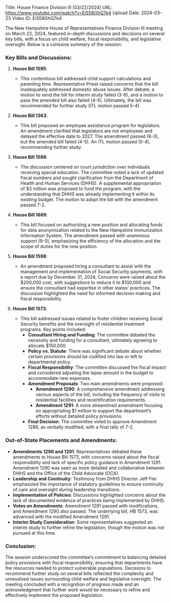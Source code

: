Title: House Finance Division III (03/22/2024)
URL: https://www.youtube.com/watch?v=EiS58GhQ7e4
Upload Date: 2024-03-23
Video ID: EiS58GhQ7e4

The New Hampshire House of Representatives Finance Division III meeting on March 22, 2024, featured in-depth discussions and decisions on several key bills, with a focus on child welfare, fiscal responsibility, and legislative oversight. Below is a cohesive summary of the session:

### Key Bills and Discussions:
1. **House Bill 1595**:
   - This contentious bill addressed child support calculations and parenting time. Representative Priest raised concerns that the bill inadequately addressed domestic abuse issues. After debate, a motion to send the bill for interim study failed (3-6), and a motion to pass the amended bill also failed (4-5). Ultimately, the bill was recommended for further study (ITL motion passed 5-4).

2. **House Bill 1363**:
   - This bill proposed an employee assistance program for legislators. An amendment clarified that legislators are not employees and delayed the effective date to 2027. The amendment passed (6-3), but the amended bill failed (4-5). An ITL motion passed (5-4), recommending further study.

3. **House Bill 1588**:
   - The discussion centered on court jurisdiction over individuals receiving special education. The committee noted a lack of updated fiscal numbers and sought clarification from the Department of Health and Human Services (DHHS). A supplemental appropriation of $3 million was proposed to fund the program, with the understanding that DHHS was already implementing it within its existing budget. The motion to adopt the bill with the amendment passed 7-2.

4. **House Bill 1669**:
   - This bill focused on authorizing a new position and allocating funds for data anonymization related to the New Hampshire Immunization Information System. The amendment passed with unanimous support (9-0), emphasizing the efficiency of the allocation and the scope of duties for the new position.

5. **House Bill 1598**:
   - An amendment proposed hiring a consultant to assist with the management and implementation of Social Security payments, with a report due by December 31, 2024. Concerns were raised about the $200,000 cost, with suggestions to reduce it to $100,000 and ensure the consultant had expertise in other states’ practices. The discussion highlighted the need for informed decision-making and fiscal responsibility.

6. **House Bill 1573**:
   - This bill addressed issues related to foster children receiving Social Security benefits and the oversight of residential treatment programs. Key points included:
     - **Consultant Hiring and Funding**: The committee debated the necessity and funding for a consultant, ultimately agreeing to allocate $150,000.
     - **Policy vs. Statute**: There was significant debate about whether certain provisions should be codified into law or left to departmental policy.
     - **Fiscal Responsibility**: The committee discussed the fiscal impact and considered adjusting the lapse amount in the budget to accommodate new expenses.
     - **Amendment Proposals**: Two main amendments were proposed:
       - **Amendment 1290**: A comprehensive amendment addressing various aspects of the bill, including the frequency of visits to residential facilities and recertification requirements.
       - **Amendment 1291**: A more streamlined amendment focusing on appropriating $1 million to support the department’s efforts without detailed policy provisions.
     - **Final Decision**: The committee voted to approve Amendment 1286, as verbally modified, with a final tally of 7-2.

### Out-of-State Placements and Amendments:
- **Amendments 1290 and 1291**: Representatives debated these amendments to House Bill 1573, with concerns raised about the fiscal responsibility and lack of specific policy guidance in Amendment 1291. Amendment 1290 was seen as more detailed and collaborative between DHHS and the Office of the Child Advocate (OCA).
- **Leadership and Continuity**: Testimony from DHHS Director Jeff Fler emphasized the importance of statutory guidelines to ensure continuity of care and oversight during leadership transitions.
- **Implementation of Policies**: Discussions highlighted concerns about the lack of documented evidence of practices being implemented by DHHS.
- **Votes on Amendments**: Amendment 1291 passed with modifications, and Amendment 1290 also passed. The underlying bill, HB 1573, was advanced with the modified Amendment 1291.
- **Interim Study Consideration**: Some representatives suggested an interim study to further refine the legislation, though the motion was not pursued at this time.

### Conclusion:
The session underscored the committee’s commitment to balancing detailed policy provisions with fiscal responsibility, ensuring that departments have the resources needed to protect vulnerable populations. Decisions to recommend further study on several bills reflected the complexity and unresolved issues surrounding child welfare and legislative oversight. The meeting concluded with a recognition of progress made and an acknowledgment that further work would be necessary to refine and effectively implement the proposed legislation.